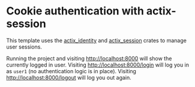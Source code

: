 # Cookie authentication with actix-session

This template uses the [actix_identity](https://docs.rs/actix-identity) and [actix_session](https://docs.rs/actix-session) crates to manage user sessions.

Running the project and visiting <http://localhost:8000> will show the currently logged in user.
Visiting <http://localhost:8000/login> will log you in as `user1` (no authentication logic is in place).
Visiting <http://localhost:8000/logout> will log you out again.
